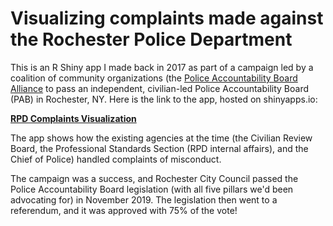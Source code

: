 # Visualizing complaints made against the Rochester Police Department

This is an R Shiny app I made back in 2017 as part of a campaign led by a coalition of community organizations (the [Police Accountability Board Alliance](https://pabnow.github.io/) to pass an independent, civilian-led Police Accountability Board (PAB) in Rochester, NY. Here is the link to the app, hosted on shinyapps.io:

**[RPD Complaints Visualization](https://vlorman.shinyapps.io/RPD_complaints_visualization/)**
 
The app shows how the existing agencies at the time (the Civilian Review Board, the Professional Standards Section (RPD internal affairs), and the Chief of Police) handled complaints of misconduct.

The campaign was a success, and Rochester City Council passed the Police Accountability Board legislation (with all five pillars we'd been advocating for) in November 2019. The legislation then went to a referendum, and it was approved with 75% of the vote!
